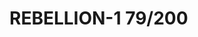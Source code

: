 # REBELLION-1                                                                                                           79/200
